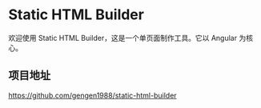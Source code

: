 # Static HTML Builder

欢迎使用 Static HTML Builder，这是一个单页面制作工具。它以 Angular 为核心。

## 项目地址

https://github.com/gengen1988/static-html-builder
